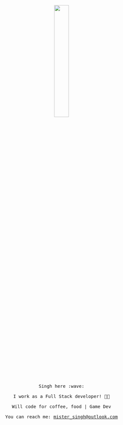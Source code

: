 
<p align="center">
  <img src="https://media.giphy.com/media/MeJgB3yMMwIaHmKD4z/giphy.gif" width="30%">
  <br><br>
  <samp>
    Singh here :wave:
    <br><br>
    I work as a Full Stack developer! 👨‍💻
    <br><br>
    Will code for coffee, food | Game Dev
    <br><br>
    You can reach me:  <a href = "mailto: mister_singh@outlook.com"> mister_singh@outlook.com </a>
  </samp>
</p>

<!-- 
### Hi there 👋
📫 You can reach me: mister_singh@outlook.com
**MisterSingh/MisterSingh** is a ✨ _special_ ✨ repository because its `README.md` (this file) appears on your GitHub profile.

Here are some ideas to get you started:

- 🔭 I’m currently working on ...
- 🌱 I’m currently learning ...
- 👯 I’m looking to collaborate on ...
- 🤔 I’m looking for help with ...
- 💬 Ask me about ...
- 📫 How to reach me: ...
- 😄 Pronouns: ...
- ⚡ Fun fact: ...
-->
